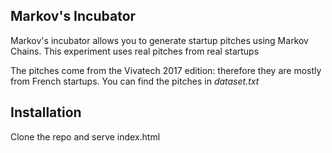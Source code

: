 ## Markov's Incubator
Markov's incubator allows you to generate startup pitches using Markov Chains. This experiment uses real pitches from real startups

The pitches come from the Vivatech 2017 edition: therefore they are mostly from French startups. You can find the pitches in *dataset.txt*

## Installation
Clone the repo and serve index.html

